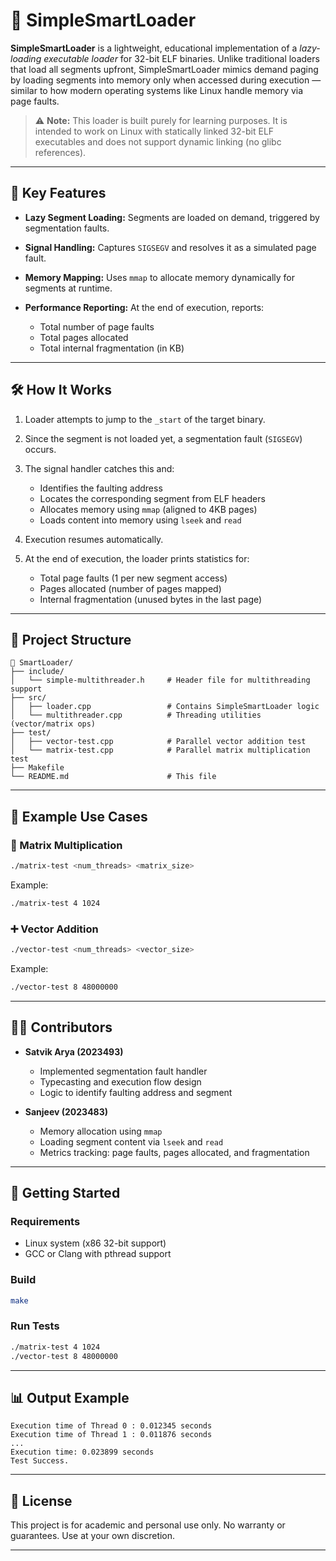 # 🧠 SimpleSmartLoader

**SimpleSmartLoader** is a lightweight, educational implementation of a *lazy-loading executable loader* for 32-bit ELF binaries. Unlike traditional loaders that load all segments upfront, SimpleSmartLoader mimics demand paging by loading segments into memory only when accessed during execution — similar to how modern operating systems like Linux handle memory via page faults.

> ⚠️ **Note:** This loader is built purely for learning purposes. It is intended to work on Linux with statically linked 32-bit ELF executables and does not support dynamic linking (no glibc references).

---

## 📌 Key Features

* **Lazy Segment Loading:** Segments are loaded on demand, triggered by segmentation faults.
* **Signal Handling:** Captures `SIGSEGV` and resolves it as a simulated page fault.
* **Memory Mapping:** Uses `mmap` to allocate memory dynamically for segments at runtime.
* **Performance Reporting:** At the end of execution, reports:

  * Total number of page faults
  * Total pages allocated
  * Total internal fragmentation (in KB)

---

## 🛠️ How It Works

1. Loader attempts to jump to the `_start` of the target binary.
2. Since the segment is not loaded yet, a segmentation fault (`SIGSEGV`) occurs.
3. The signal handler catches this and:

   * Identifies the faulting address
   * Locates the corresponding segment from ELF headers
   * Allocates memory using `mmap` (aligned to 4KB pages)
   * Loads content into memory using `lseek` and `read`
4. Execution resumes automatically.
5. At the end of execution, the loader prints statistics for:

   * Total page faults (1 per new segment access)
   * Pages allocated (number of pages mapped)
   * Internal fragmentation (unused bytes in the last page)

---

## 📂 Project Structure

```
📁 SmartLoader/
├── include/
│   └── simple-multithreader.h     # Header file for multithreading support
├── src/
│   ├── loader.cpp                 # Contains SimpleSmartLoader logic
│   └── multithreader.cpp          # Threading utilities (vector/matrix ops)
├── test/
│   ├── vector-test.cpp            # Parallel vector addition test
│   └── matrix-test.cpp            # Parallel matrix multiplication test
├── Makefile
└── README.md                      # This file
```

---

## 🧪 Example Use Cases

### 🧮 Matrix Multiplication

```bash
./matrix-test <num_threads> <matrix_size>
```

Example:

```bash
./matrix-test 4 1024
```

### ➕ Vector Addition

```bash
./vector-test <num_threads> <vector_size>
```

Example:

```bash
./vector-test 8 48000000
```

---

## 🧑‍💻 Contributors

* **Satvik Arya (2023493)**

  * Implemented segmentation fault handler
  * Typecasting and execution flow design
  * Logic to identify faulting address and segment

* **Sanjeev (2023483)**

  * Memory allocation using `mmap`
  * Loading segment content via `lseek` and `read`
  * Metrics tracking: page faults, pages allocated, and fragmentation

---

## 🚀 Getting Started

### Requirements

* Linux system (x86 32-bit support)
* GCC or Clang with pthread support

### Build

```bash
make
```

### Run Tests

```bash
./matrix-test 4 1024
./vector-test 8 48000000
```

---

## 📊 Output Example

```
Execution time of Thread 0 : 0.012345 seconds
Execution time of Thread 1 : 0.011876 seconds
...
Execution time: 0.023899 seconds
Test Success.
```

---

## 📘 License

This project is for academic and personal use only. No warranty or guarantees. Use at your own discretion.

---
